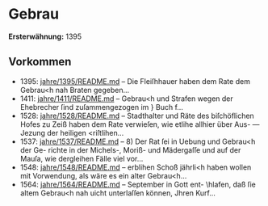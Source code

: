 # Gebrau

**Ersterwähnung:** 1395

## Vorkommen
- 1395: [jahre/1395/README.md](../jahre/1395/README.md) – Die Fleiſhhauer haben dem Rate dem Gebrau<h nah
Braten gegeben...
- 1411: [jahre/1411/README.md](../jahre/1411/README.md) – Gebrau<h und Strafen wegen der Ehebrecher ſind
zuſammengezogen im } Buch f...
- 1528: [jahre/1528/README.md](../jahre/1528/README.md) – Stadthalter und Räte des biſchöflichen Hofes zu Zeiß
haben dem Rate verwieſen, wie etlihe allhier über Aus-
— Jezung der heiligen <riſtlihen...
- 1537: [jahre/1537/README.md](../jahre/1537/README.md) – 8) Der Rat ſei in Uebung und Gebrau<h der Ge-
richte in der Michels-, Moriß- und Mädergaſſe und auf
der Mauſa, wie dergleihen Fälle viel vor...
- 1548: [jahre/1548/README.md](../jahre/1548/README.md) – erblihen Schoß jährli<h haben wollen mit Vorwendung,
als wäre es ein alter Gebrau<h...
- 1564: [jahre/1564/README.md](../jahre/1564/README.md) – September in Gott ent-
\hlafen, daß ſie altem Gebrau<h nah uicht unterlaſſen
können, Jhren Kurf...
